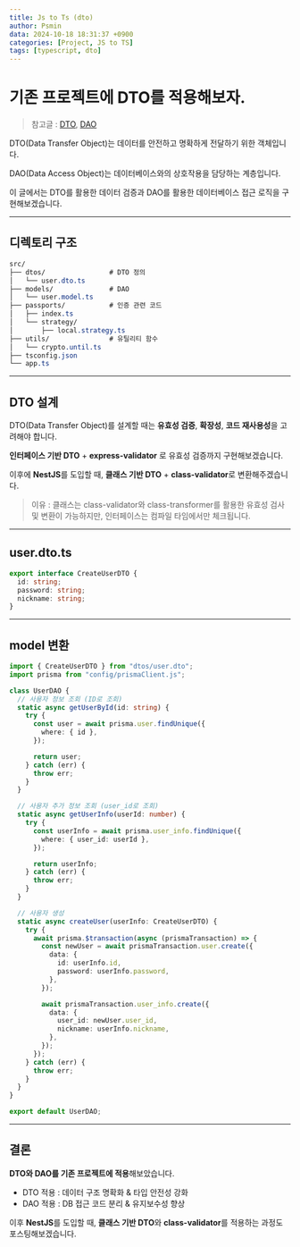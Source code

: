 ```yaml
---
title: Js to Ts (dto)
author: Psmin
data: 2024-10-18 18:31:37 +0900
categories: [Project, JS to TS]
tags: [typescript, dto]
---
```


# 기존 프로젝트에 DTO를 적용해보자.

> 참고글 : [DTO](https://psmin1994.github.io/posts/ts-dto/), [DAO](https://psmin1994.github.io/posts/dao/)

DTO(Data Transfer Object)는 데이터를 안전하고 명확하게 전달하기 위한 객체입니다.

DAO(Data Access Object)는 데이터베이스와의 상호작용을 담당하는 계층입니다.

이 글에서는 DTO를 활용한 데이터 검증과 DAO를 활용한 데이터베이스 접근 로직을 구현해보겠습니다.

---

## 디렉토리 구조

```css
src/
├── dtos/                # DTO 정의
│   └── user.dto.ts
├── models/              # DAO
│   └── user.model.ts
├── passports/           # 인증 관련 코드
│   ├── index.ts
│   └── strategy/
│       ├── local.strategy.ts
├── utils/               # 유틸리티 함수
│   └── crypto.until.ts
├── tsconfig.json
└── app.ts

```

---

## DTO 설계

DTO(Data Transfer Object)를 설계할 때는 **유효성 검증**, **확장성**, **코드 재사용성**을 고려해야 합니다.

**인터페이스 기반 DTO** + **express-validator** 로 유효성 검증까지 구현해보겠습니다.

이후에 **NestJS**를 도입할 때, **클래스 기반 DTO** + **class-validator**로 변환해주겠습니다.

> 이유 : 클래스는 class-validator와 class-transformer를 활용한 유효성 검사 및 변환이 가능하지만, 인터페이스는 컴파일 타임에서만 체크됩니다.

---

## user.dto.ts

```ts
export interface CreateUserDTO {
  id: string;
  password: string;
  nickname: string;
}
```

---

## model 변환

```ts
import { CreateUserDTO } from "dtos/user.dto";
import prisma from "config/prismaClient.js";

class UserDAO {
  // 사용자 정보 조회 (ID로 조회)
  static async getUserById(id: string) {
    try {
      const user = await prisma.user.findUnique({
        where: { id },
      });

      return user;
    } catch (err) {
      throw err;
    }
  }

  // 사용자 추가 정보 조회 (user_id로 조회)
  static async getUserInfo(userId: number) {
    try {
      const userInfo = await prisma.user_info.findUnique({
        where: { user_id: userId },
      });

      return userInfo;
    } catch (err) {
      throw err;
    }
  }

  // 사용자 생성
  static async createUser(userInfo: CreateUserDTO) {
    try {
      await prisma.$transaction(async (prismaTransaction) => {
        const newUser = await prismaTransaction.user.create({
          data: {
            id: userInfo.id,
            password: userInfo.password,
          },
        });

        await prismaTransaction.user_info.create({
          data: {
            user_id: newUser.user_id,
            nickname: userInfo.nickname,
          },
        });
      });
    } catch (err) {
      throw err;
    }
  }
}

export default UserDAO;
```

---

## 결론

**DTO와 DAO를 기존 프로젝트에 적용**해보았습니다.

- DTO 적용 : 데이터 구조 명확화 & 타입 안전성 강화
- DAO 적용 : DB 접근 코드 분리 & 유지보수성 향상

이후 **NestJS**를 도입할 때, **클래스 기반 DTO**와 **class-validator**를 적용하는 과정도 포스팅해보겠습니다.
